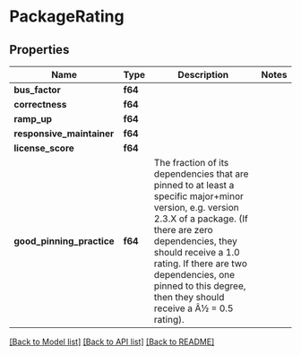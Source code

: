 # PackageRating

## Properties
Name | Type | Description | Notes
------------ | ------------- | ------------- | -------------
**bus_factor** | **f64** |  | 
**correctness** | **f64** |  | 
**ramp_up** | **f64** |  | 
**responsive_maintainer** | **f64** |  | 
**license_score** | **f64** |  | 
**good_pinning_practice** | **f64** | The fraction of its dependencies that are pinned to at least a specific major+minor version, e.g. version 2.3.X of a package. (If there are zero dependencies, they should receive a 1.0 rating. If there are two dependencies, one pinned to this degree, then they should receive a Â½ = 0.5 rating). | 

[[Back to Model list]](../README.md#documentation-for-models) [[Back to API list]](../README.md#documentation-for-api-endpoints) [[Back to README]](../README.md)


